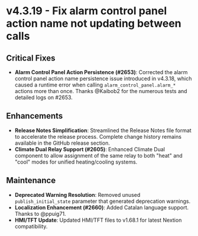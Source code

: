# v4.3.19 - Fix alarm control panel action name not updating between calls

## Critical Fixes
- **Alarm Control Panel Action Persistence (#2653)**: Corrected the alarm control panel action name persistence issue introduced in v4.3.18, which caused a runtime error when calling `alarm_control_panel.alarm_*` actions more than once. Thanks @Kaibob2 for the numerous tests and detailed logs on #2653.

## Enhancements
- **Release Notes Simplification**: Streamlined the Release Notes file format to accelerate the release process. Complete change history remains available in the GitHub release section.
- **Climate Dual Relay Support (#2605)**: Enhanced Climate Dual component to allow assignment of the same relay to both "heat" and "cool" modes for unified heating/cooling systems.

## Maintenance
- **Deprecated Warning Resolution**: Removed unused `publish_initial_state` parameter that generated deprecation warnings.
- **Localization Enhancement (#2660)**: Added Catalan language support. Thanks to @ppuig71.
- **HMI/TFT Update**: Updated HMI/TFT files to v1.68.1 for latest Nextion compatibility.
